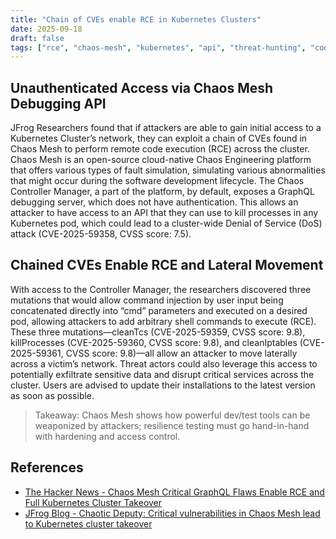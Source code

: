 ```yaml
---
title: "Chain of CVEs enable RCE in Kubernetes Clusters"
date: 2025-09-18
draft: false
tags: ["rce", "chaos-mesh", "kubernetes", "api", "threat-hunting", "code injection", "malicious packages", "security-research"]
---
```

## Unauthenticated Access via Chaos Mesh Debugging API
JFrog Researchers found that if attackers are able to gain initial access to a Kubernetes Cluster’s network, they can exploit a chain of CVEs found in Chaos Mesh to perform remote code execution (RCE) across the cluster. Chaos Mesh is an open-source cloud-native Chaos Engineering platform that offers various types of fault simulation, simulating various abnormalities that might occur during the software development lifecycle. The Chaos Controller Manager, a part of the platform, by default, exposes a GraphQL debugging server, which does not have authentication. This allows an attacker to have access to an API that they can use to kill processes in any Kubernetes pod, which could lead to a cluster-wide Denial of Service (DoS) attack (CVE-2025-59358, CVSS score: 7.5).  

## Chained CVEs Enable RCE and Lateral Movement
With access to the Controller Manager, the researchers discovered three mutations that would allow command injection by user input being concatenated directly into “cmd” parameters and executed on a desired pod, allowing attackers to add arbitrary shell commands to execute (RCE). These three mutations—cleanTcs (CVE-2025-59359, CVSS score: 9.8), killProcesses (CVE-2025-59360, CVSS score: 9.8), and cleanIptables (CVE-2025-59361, CVSS score: 9.8)—all allow an attacker to move laterally across a victim’s network. Threat actors could also leverage this access to potentially exfiltrate sensitive data and disrupt critical services across the cluster. Users are advised to update their installations to the latest version as soon as possible.

> Takeaway: Chaos Mesh shows how powerful dev/test tools can be weaponized by attackers; resilience testing must go hand-in-hand with hardening and access control.

## References
- [The Hacker News - Chaos Mesh Critical GraphQL Flaws Enable RCE and Full Kubernetes Cluster Takeover](https://thehackernews.com/2025/09/chaos-mesh-critical-graphql-flaws.html)
- [JFrog Blog - Chaotic Deputy: Critical vulnerabilities in Chaos Mesh lead to Kubernetes cluster takeover](https://jfrog.com/blog/chaotic-deputy-critical-vulnerabilities-in-chaos-mesh-lead-to-kubernetes-cluster-takeover/)